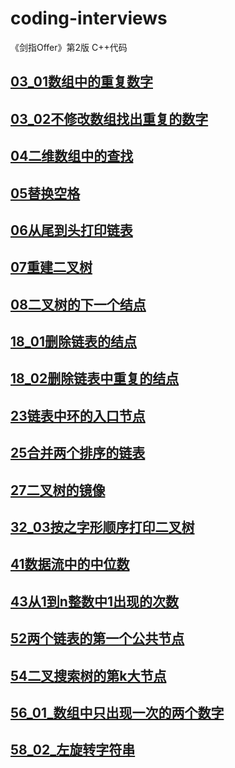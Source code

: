 # coding-interviews
《剑指Offer》第2版 C++代码 

## [03_01数组中的重复数字](03_01_DuplicationInArray/FindDuplication.cpp)
## [03_02不修改数组找出重复的数字](03_02_DuplicationInArrayNoEdit/FindDuplicationNoEdit.cpp)
## [04二维数组中的查找](04_FindInPartiallySortedMatrix/FindInPartiallySortedMatrix.cpp)
## [05替换空格](04_FindInPartiallySortedMatrix/ReplaceSpaces.cpp)
## [06从尾到头打印链表](06_PrintListInReversedOrder/PrintListInReversedOrder.cpp)
## [07重建二叉树](06_PrintListInReversedOrder/ConstructBinaryTree.cpp)
## [08二叉树的下一个结点](08_NextNodeInBinaryTrees/NextNodeInBinaryTrees.cpp)
## [18_01删除链表的结点](18_01_DeleteDuplicatedNode/DeleteNodeInList.cpp)
## [18_02删除链表中重复的结点](18_02_DeleteDuplicatedNode/DeleteDuplicatedNode.cpp)
## [23链表中环的入口节点](23_EntryNodeInListLoop/EntryNodeInListLoop.cpp)
## [25合并两个排序的链表](25_MergeSortedLists/MergeSortedLists.cpp)
## [27二叉树的镜像](27_MirrorOfBinaryTree/MirrorOfBinaryTree.cpp)
## [32_03按之字形顺序打印二叉树](32_03_PrintTreesInZigzag/PrintTreesInZigzag.cpp)
## [41数据流中的中位数](41_StreamMedian/StreamMedian.cpp)
## [43从1到n整数中1出现的次数](41_StreamMedian/NumberOf1.cpp)
## [52两个链表的第一个公共节点](52_FirstCommonNodesInLists/FirstCommonNodesInLists.cpp)
## [54二叉搜索树的第k大节点](54_KthNodeInBST/KthNodeInBST.cpp)
## [56_01_数组中只出现一次的两个数字](56_01_NumbersAppearOnce/NumbersAppearOnce.cpp)
## [58_02_左旋转字符串](58_02_LeftRotateString/LeftRotateString.cpp)